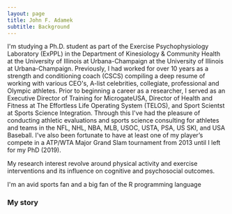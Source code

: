 ```yaml
---
layout: page
title: John F. Adamek
subtitle: Background
---
```


I'm studying a Ph.D. student as part of the Exercise Psychophysiology Laboratory (ExPPL) in the Department of Kinesiology & Community Health at the University of Illinois at Urbana-Champaign at the University of Illinois at Urbana-Champaign. Previously, I had worked for over 10 years as a strength and conditioning coach (CSCS) compiling a deep resume of working with various CEO's, A-list celebrities, collegiate, professional and Olympic athletes. Prior to beginning a career as a researcher, I served as an Executive Director of Training for MicrogateUSA, Director of Health and Fitness at The Effortless Life Operating System (TELOS), and Sport Scientst at Sports Science Integration. Through this I've had the pleasure of conducting athletic evaluations and sports science consulting for athletes and teams in the NFL, NHL, NBA, MLB, USOC, USTA, PSA, US SKI, and USA Baseball. I've also been fortunate to have at least one of my player’s compete in a ATP/WTA Major Grand Slam tournament from 2013 until I left for my PhD (2019).

My research interest revolve around physical activity and exercise interventions and its influence on cognitive and psychosocial outcomes.

I'm an avid sports fan and a big fan of the R programming language


### My story


